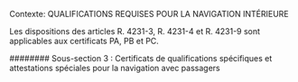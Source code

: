 Contexte: QUALIFICATIONS REQUISES POUR LA NAVIGATION INTÉRIEURE

Les dispositions des articles R. 4231-3, R. 4231-4 et R. 4231-9 sont applicables aux certificats PA, PB et PC.

######## Sous-section 3 : Certificats de qualifications spécifiques et attestations spéciales pour la navigation avec passagers